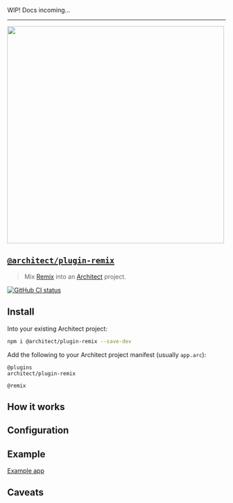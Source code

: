 WIP! Docs incoming...

---

[<img src="https://assets.arc.codes/architect-logo-500b@2x.png" width=500>](https://www.npmjs.com/package/@architect/plugin-typescript)

## [`@architect/plugin-remix`](https://www.npmjs.com/package/@architect/plugin-remix)

> Mix [Remix](https://remix.run) into an [Architect](https://arc.codes) project.

[![GitHub CI status](https://github.com/architect/plugin-remix/workflows/Node%20CI/badge.svg)](https://github.com/architect/plugin-remix/actions?query=workflow%3A%22Node+CI%22)

## Install

Into your existing Architect project:

```sh
npm i @architect/plugin-remix --save-dev
```

Add the following to your Architect project manifest (usually `app.arc`):

```arc
@plugins
architect/plugin-remix

@remix
```

## How it works

## Configuration

## Example

[Example app](https://github.com/architect/plugin-remix/tree/main/example)

## Caveats

